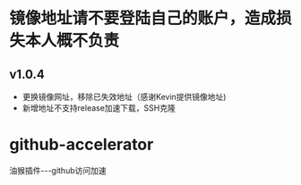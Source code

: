 # 镜像地址请不要登陆自己的账户，造成损失本人概不负责

## v1.0.4
- 更换镜像网址，移除已失效地址（感谢Kevin提供镜像地址)
- 新增地址不支持release加速下载，SSH克隆

# github-accelerator
油猴插件---github访问加速
